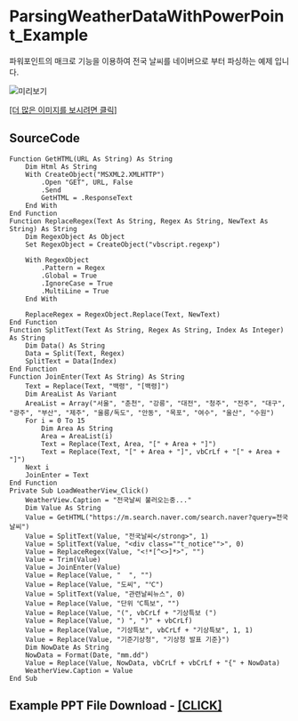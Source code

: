 # ParsingWeatherDataWithPowerPoint_Example
파워포인트의 매크로 기능을 이용하여 전국 날씨를 네이버으로 부터 파싱하는 예제 입니다.

![미리보기](https://user-images.githubusercontent.com/40740128/68759981-253d1100-0654-11ea-82cd-1057d37e4ec8.gif)

[[더 많은 이미지를 보시려면 클릭]](https://blog.naver.com/sungbin_dev/221706873436)

## SourceCode
``` VBA
Function GetHTML(URL As String) As String
    Dim Html As String
    With CreateObject("MSXML2.XMLHTTP")
        .Open "GET", URL, False
        .Send
        GetHTML = .ResponseText
    End With
End Function
Function ReplaceRegex(Text As String, Regex As String, NewText As String) As String
    Dim RegexObject As Object
    Set RegexObject = CreateObject("vbscript.regexp")

    With RegexObject
        .Pattern = Regex
        .Global = True
        .IgnoreCase = True
        .MultiLine = True
    End With

    ReplaceRegex = RegexObject.Replace(Text, NewText)
End Function
Function SplitText(Text As String, Regex As String, Index As Integer) As String
    Dim Data() As String
    Data = Split(Text, Regex)
    SplitText = Data(Index)
End Function
Function JoinEnter(Text As String) As String
    Text = Replace(Text, "백령", "[백령]")
    Dim AreaList As Variant
    AreaList = Array("서울", "춘천", "강릉", "대전", "청주", "전주", "대구", "광주", "부산", "제주", "울릉/독도", "안동", "목포", "여수", "울산", "수원")
    For i = 0 To 15
        Dim Area As String
        Area = AreaList(i)
        Text = Replace(Text, Area, "[" + Area + "]")
        Text = Replace(Text, "[" + Area + "]", vbCrLf + "[" + Area + "]")
    Next i
    JoinEnter = Text
End Function
Private Sub LoadWeatherView_Click()
    WeatherView.Caption = "전국날씨 불러오는중..."
    Dim Value As String
    Value = GetHTML("https://m.search.naver.com/search.naver?query=전국날씨")
    Value = SplitText(Value, "전국날씨</strong>", 1)
    Value = SplitText(Value, "<div class=""t_notice"">", 0)
    Value = ReplaceRegex(Value, "<!*[^<>]*>", "")
    Value = Trim(Value)
    Value = JoinEnter(Value)
    Value = Replace(Value, "  ", "")
    Value = Replace(Value, "도씨", "℃")
    Value = SplitText(Value, "관련날씨뉴스", 0)
    Value = Replace(Value, "단위 ℃특보", "")
    Value = Replace(Value, "(", vbCrLf + "기상특보 (")
    Value = Replace(Value, ") ", ")" + vbCrLf)
    Value = Replace(Value, "기상특보", vbCrLf + "기상특보", 1, 1)
    Value = Replace(Value, "기준기상청", "기상청 발표 기준}")
    Dim NowDate As String
    NowData = Format(Date, "mm.dd")
    Value = Replace(Value, NowData, vbCrLf + vbCrLf + "{" + NowData)
    WeatherView.Caption = Value
End Sub
```

## Example PPT File Download - [[CLICK]](https://github.com/sungbin5304/ParsingWeatherDataWithPowerPoint_Example/blob/master/%ED%8C%8C%EC%9B%8C%ED%8F%AC%EC%9D%B8%ED%8A%B8%EB%A1%9C%20%EB%82%A0%EC%94%A8%20%ED%8C%8C%EC%8B%B1%ED%95%98%EA%B8%B0.pptm)
